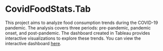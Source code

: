 # CovidFoodStats.Tab
This project aims to analyze food consumption trends during the COVID-19 pandemic. The analysis covers three periods: pre-pandemic, pandemic onset, and post-pandemic. The dashboard created in Tableau provides interactive visualizations to explore these trends.
You can view the interactive dashboard [here](https://public.tableau.com/app/profile/kokou.tettegah/viz/MyTableauProject_17217760826880/Dashboard1?publish=yes).
